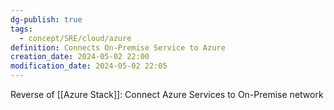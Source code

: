 ```yaml
---
dg-publish: true
tags:
  - concept/SRE/cloud/azure
definition: Connects On-Premise Service to Azure
creation_date: 2024-05-02 22:00
modification_date: 2024-05-02 22:05
---
```


Reverse of [[Azure Stack]]: Connect Azure Services to On-Premise network